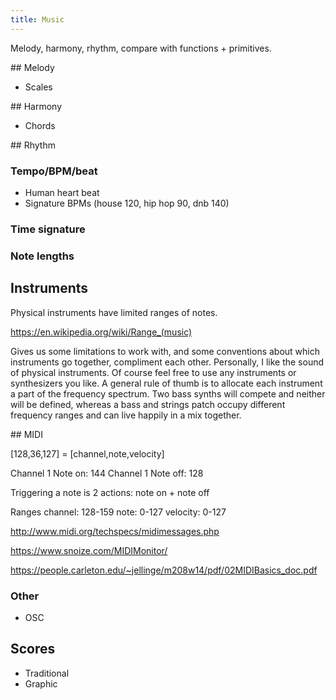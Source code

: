 ```yaml
---
title: Music
---
```


Melody, harmony, rhythm, compare with functions + primitives.

## Melody

- Scales

## Harmony

- Chords

## Rhythm

### Tempo/BPM/beat

- Human heart beat
- Signature BPMs (house 120, hip hop 90, dnb 140)

### Time signature

### Note lengths

## Instruments

Physical instruments have limited ranges of notes.

https://en.wikipedia.org/wiki/Range_(music)

Gives us some limitations to work with, and some conventions about which
instruments go together, compliment each other. Personally, I like the sound of
physical instruments. Of course feel free to use any instruments or synthesizers
you like. A general rule of thumb is to allocate each instrument a part of the
frequency spectrum. Two bass synths will compete and neither will be defined,
whereas a bass and strings patch occupy different frequency ranges and can live
happily in a mix together.

## MIDI

[128,36,127] = [channel,note,velocity]

Channel 1 Note on: 144 Channel 1 Note off: 128

Triggering a note is 2 actions: note on + note off

Ranges channel: 128-159 note: 0-127 velocity: 0-127

http://www.midi.org/techspecs/midimessages.php

https://www.snoize.com/MIDIMonitor/

https://people.carleton.edu/~jellinge/m208w14/pdf/02MIDIBasics_doc.pdf

### Other

- OSC

## Scores

- Traditional
- Graphic
